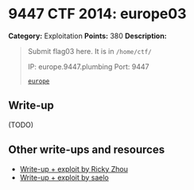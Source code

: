 # 9447 CTF 2014: europe03

**Category:** Exploitation
**Points:** 380
**Description:**

> Submit flag03 here. It is in `/home/ctf/`
>
> IP: europe.9447.plumbing
> Port: 9447
>
> [`europe`](europe)

## Write-up

(TODO)

## Other write-ups and resources

* [Write-up + exploit by Ricky Zhou](https://rzhou.org/~ricky/9447_2014/europe/exp3.py)
* [Write-up + exploit by saelo](http://kitctf.de/writeups/9447ctf2014/2014/12/01/europe-writeup/)
